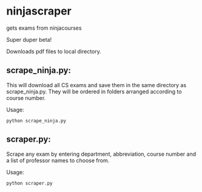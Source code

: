 ninjascraper
============

gets exams from ninjacourses

Super duper beta!

Downloads pdf files to local directory.

scrape_ninja.py:
-------------------

This will download all CS exams and save them in the same directory as scrape_ninja.py. They will be ordered in folders arranged according to course number.

Usage:
```
python scrape_ninja.py 
```

scraper.py:
-----------

Scrape any exam by entering department, abbreviation, course number and a list of professor names to choose from. 

Usage:
```
python scraper.py 
```